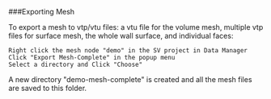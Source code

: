 ###Exporting Mesh  

To export a mesh to vtp/vtu files: a vtu file for the volume mesh, multiple vtp files for surface mesh, the whole wall surface, and individual faces:

	Right click the mesh node "demo" in the SV project in Data Manager
	Click "Export Mesh-Complete" in the popup menu
	Select a directory and Click "Choose"

A new directory "demo-mesh-complete" is created and all the mesh files are saved to this folder.

